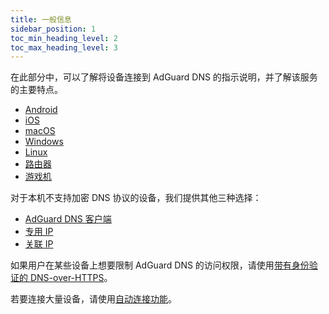 ```yaml
---
title: 一般信息
sidebar_position: 1
toc_min_heading_level: 2
toc_max_heading_level: 3
---
```


在此部分中，可以了解将设备连接到 AdGuard DNS 的指示说明，并了解该服务的主要特点。

- [Android](/private-dns/connect-devices/mobile-and-desktop/android.md)
- [iOS](/private-dns/connect-devices/mobile-and-desktop/ios.md)
- [macOS](/private-dns/connect-devices/mobile-and-desktop/macos.md)
- [Windows](/private-dns/connect-devices/mobile-and-desktop/windows.md)
- [Linux](/private-dns/connect-devices/mobile-and-desktop/linux.md)
- [路由器](/private-dns/connect-devices/routers/routers.md)
- [游戏机](/private-dns/connect-devices/game-consoles/game-consoles.md)

对于本机不支持加密 DNS 协议的设备，我们提供其他三种选择：

- [AdGuard DNS 客户端](/dns-client/overview.md)
- [专用 IP](/private-dns/connect-devices/other-options/dedicated-ip.md)
- [关联 IP](/private-dns/connect-devices/other-options/linked-ip.md)

如果用户在某些设备上想要限制 AdGuard DNS 的访问权限，请使用[带有身份验证的 DNS-over-HTTPS](/private-dns/connect-devices/other-options/doh-authentication.md)。

若要连接大量设备，请使用[自动连接功能](/private-dns/connect-devices/other-options/automatic-connection.md)。
